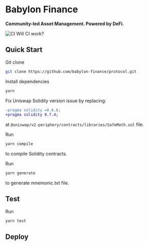 # Babylon Finance

**Community-led Asset Management. Powered by DeFi.**

![CI](https://github.com/babylon-finance/protocol/actions/workflows/ci.yml/badge.svg)
Will CI work?

## Quick Start

Git clone

```bash
git clone https://github.com/babylon-finance/protocol.git
```

Install dependencies

```bash
yarn
```

Fix Uniswap Solidity version issue by replacing:

```diff
-pragma solidity =0.6.6;
+pragma solidity 0.7.4;
```

at `@uniswap/v2-periphery/contracts/libraries/SafeMath.sol` file.

Run

```bash
yarn compile
```

to compile Solidity contracts.

Run

```bash
yarn generate
```

to generate mnemonic.txt file.

## Test

Run

```bash
yarn test
```

## Deploy
